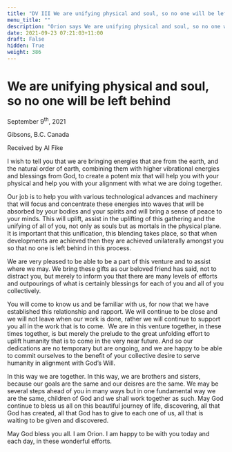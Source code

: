 ```yaml
---
title: "DV III We are unifying physical and soul, so no one will be left behind"
menu_title: ""
description: "Orion says We are unifying physical and soul, so no one will be left behind"
date: 2021-09-23 07:21:03+11:00
draft: False
hidden: True
weight: 386
---
```

# We are unifying physical and soul, so no one will be left behind

September 9<sup>th</sup>, 2021

Gibsons, B.C. Canada

Received by Al Fike


I wish to tell you that we are bringing energies that are from the earth, and the natural order of earth, combining them with higher vibrational energies and blessings from God, to create a potent mix that will help you with your physical and help you with your alignment with what we are doing together. 

Our job is to help you with various technological advances and machinery that will focus and concentrate these energies into waves that will be absorbed by your bodies and your spirits and will bring a sense of peace to your minds. This will uplift, assist in the uplifting of this gathering and the unifying of all of you, not only as souls but as mortals in the physical plane. It is important that this unification, this blending takes place, so that when developments are achieved then they are achieved unilaterally amongst you so that no one is left behind in this process. 

We are very pleased to be able to be a part of this venture and to assist where we may. We bring these gifts as our beloved friend has said, not to distract you, but merely to inform you that there are many levels of efforts and outpourings of what is certainly blessings for each of you and all of you collectively. 

You will come to know us and be familiar with us, for now that we have established this relationship and rapport. We will continue to be close and we will not leave when our work is done, rather we will continue to support you all in the work that is to come.  We are in this venture together, in these times together, is but merely the prelude to the great unfolding effort to uplift humanity that is to come in the very near future. And so our dedications are no temporary but are ongoing, and we are happy to be able to commit ourselves to the benefit of your collective desire to serve humanity in alignment with God’s Will. 

In this way we are together. In this way, we are brothers and sisters, because our goals are the same and our deisres are the same. We may be several steps ahead of you in many ways but in one fundamental way we are the same, children of God and we shall work together as such. May God continue to bless us all on this beautiful journey of life, discovering, all that God has created, all that God has to give to each one of us, all that is waiting to be given and discovered.

May God bless you all. I am Orion. I am happy to be with you today and each day, in these wonderful efforts.